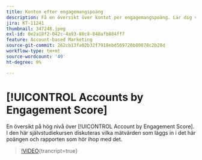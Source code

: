 ```yaml
---
title: Konton efter engagemangspoäng
description: Få en översikt över kontot per engagemangspoäng. Lär dig vilka mätvärden som läggs in i den här poängen och rapporten som hör till den.
jira: KT-11241
thumbnail: 347248.jpeg
exl-id: 0e2a18f2-042c-4a93-80c8-840afb804ff7
feature: Account-based Marketing
source-git-commit: 262cb13fa02b32f7918ebd569720b80078c2b28d
workflow-type: tm+mt
source-wordcount: '49'
ht-degree: 0%

---
```


# [!UICONTROL Accounts by Engagement Score]

En översikt på hög nivå över [!UICONTROL Account by Engagement Score].  I den här självstudiekursen diskuteras vilka mätvärden som läggs in i det här poängen och rapporten som hör ihop med det.

>[!VIDEO](https://video.tv.adobe.com/v/3432126/?learn=on&captions=swe){trancript=true}
